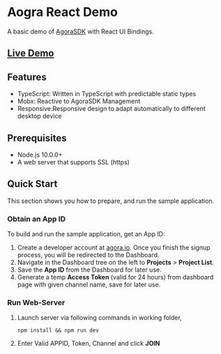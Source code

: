 # Aogra React Demo

A basic demo of [AgoraSDK](https://github.com/AgoraIO/Basic-Video-Call/tree/master/One-to-One-Video/Agora-Web-Tutorial-1to1) with React UI Bindings.

## [Live Demo](https://aaronphy.github.io/agora_demo/)


## Features
- TypeScript: Written in TypeScript with predictable static types
- Mobx: Reactive to AgoraSDK Management
- Responsive:Responsive design to adapt automatically to different desktop device

## Prerequisites

- Node.js 10.0.0+
- A web server that supports SSL (https)

## Quick Start

This section shows you how to prepare, and run the sample application.

### Obtain an App ID

To build and run the sample application, get an App ID:
1. Create a developer account at [agora.io](https://dashboard.agora.io/signin/). Once you finish the signup process, you will be redirected to the Dashboard.
2. Navigate in the Dashboard tree on the left to **Projects** > **Project List**.
3. Save the **App ID** from the Dashboard for later use.
4. Generate a temp **Access Token** (valid for 24 hours) from dashboard page with given channel name, save for later use.

### Run Web-Server

1. Launch server via following commands in working folder,
    ```
    npm install && npm run dev
    ```
2. Enter Valid APPID, Token, Channel and click **JOIN**